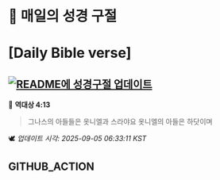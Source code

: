 # 🙏 매일의 성경 구절
# [Daily Bible verse]
## [![README에 성경구절 업데이트](https://github.com/DONGSUKA/first_test/actions/workflows/update-readme-bible.yml/badge.svg)](https://github.com/DONGSUKA/first_test/actions/workflows/update-readme-bible.yml)
<!-- START_BIBLE_VERSE -->
📖 **역대상 4:13**
> 그나스의 아들들은 옷니엘과 스라야요 옷니엘의 아들은 하닷이며

🕊️ _업데이트 시각: 2025-09-05 06:33:11 KST_
  <!-- END_BIBLE_VERSE -->
## GITHUB_ACTION
